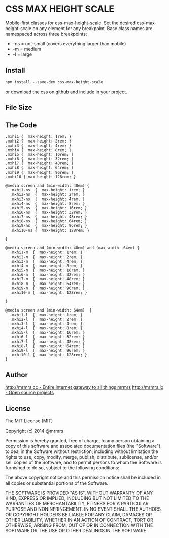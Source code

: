 # CSS MAX HEIGHT SCALE

  Mobile-first classes for css-max-height-scale.
  Set the desired css-max-height-scale on any element for any breakpoint.
  Base class names are namespaced across three breakpoints:

*  -ns = not-small (covers everything larger than mobile)
*  -m  = medium
*  -l  = large

## Install
```
npm install --save-dev css-max-height-scale
```
or download the css on github and include in your project.

## File Size


## The Code
```
.mxhi1 {  max-height: 1rem; }
.mxhi2 {  max-height: 2rem; }
.mxhi3 {  max-height: 4rem; }
.mxhi4 {  max-height: 8rem; }
.mxhi5 {  max-height: 16rem; }
.mxhi6 {  max-height: 32rem; }
.mxhi7 {  max-height: 48rem; }
.mxhi8 {  max-height: 64rem; }
.mxhi9 {  max-height: 96rem; }
.mxhi10 { max-height: 128rem; }

@media screen and (min-width: 48em) {
  .mxhi1-ns  {  max-height: 1rem; }
  .mxhi2-ns  {  max-height: 2rem; }
  .mxhi3-ns  {  max-height: 4rem; }
  .mxhi4-ns  {  max-height: 8rem; }
  .mxhi5-ns  {  max-height: 16rem; }
  .mxhi6-ns  {  max-height: 32rem; }
  .mxhi7-ns  {  max-height: 48rem; }
  .mxhi8-ns  {  max-height: 64rem; }
  .mxhi9-ns  {  max-height: 96rem; }
  .mxhi10-ns {  max-height: 128rem; }

}

@media screen and (min-width: 48em) and (max-width: 64em) {
  .mxhi1-m  {  max-height: 1rem; }
  .mxhi2-m  {  max-height: 2rem; }
  .mxhi3-m  {  max-height: 4rem; }
  .mxhi4-m  {  max-height: 8rem; }
  .mxhi5-m  {  max-height: 16rem; }
  .mxhi6-m  {  max-height: 32rem; }
  .mxhi7-m  {  max-height: 48rem; }
  .mxhi8-m  {  max-height: 64rem; }
  .mxhi9-m  {  max-height: 96rem; }
  .mxhi10-m {  max-height: 128rem; }

}

@media screen and (min-width: 64em)  {
  .mxhi1-l  {  max-height: 1rem; }
  .mxhi2-l  {  max-height: 2rem; }
  .mxhi3-l  {  max-height: 4rem; }
  .mxhi4-l  {  max-height: 8rem; }
  .mxhi5-l  {  max-height: 16rem; }
  .mxhi6-l  {  max-height: 32rem; }
  .mxhi7-l  {  max-height: 48rem; }
  .mxhi8-l  {  max-height: 64rem; }
  .mxhi9-l  {  max-height: 96rem; }
  .mxhi10-l {  max-height: 128rem; }
}

```

## Author

[http://mrmrs.cc - Entire internet gateway to all things mrmrs](http://mrmrs.cc)
[http://mrmrs.io - Open source projects](http://mrmrs.io)

## License

The MIT License (MIT)

Copyright (c) 2014 @mrmrs

Permission is hereby granted, free of charge, to any person obtaining a copy
of this software and associated documentation files (the "Software"), to deal
in the Software without restriction, including without limitation the rights
to use, copy, modify, merge, publish, distribute, sublicense, and/or sell
copies of the Software, and to permit persons to whom the Software is
furnished to do so, subject to the following conditions:

The above copyright notice and this permission notice shall be included in
all copies or substantial portions of the Software.

THE SOFTWARE IS PROVIDED "AS IS", WITHOUT WARRANTY OF ANY KIND, EXPRESS OR
IMPLIED, INCLUDING BUT NOT LIMITED TO THE WARRANTIES OF MERCHANTABILITY,
FITNESS FOR A PARTICULAR PURPOSE AND NONINFRINGEMENT. IN NO EVENT SHALL THE
AUTHORS OR COPYRIGHT HOLDERS BE LIABLE FOR ANY CLAIM, DAMAGES OR OTHER
LIABILITY, WHETHER IN AN ACTION OF CONTRACT, TORT OR OTHERWISE, ARISING FROM,
OUT OF OR IN CONNECTION WITH THE SOFTWARE OR THE USE OR OTHER DEALINGS IN
THE SOFTWARE.

